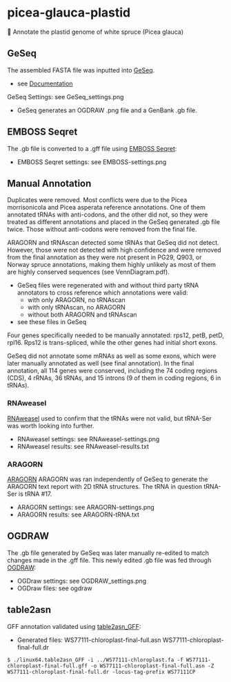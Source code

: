 # picea-glauca-plastid
:evergreen_tree: Annotate the plastid genome of white spruce (Picea glauca)

## GeSeq
The assembled FASTA file was inputted into [GeSeq](https://chlorobox.mpimp-golm.mpg.de/geseq.html).
* see [Documentation](https://academic.oup.com/nar/article/45/W1/W6/3806659)

GeSeq Settings: see GeSeq_settings.png
* GeSeq generates an OGDRAW .png file and a GenBank .gb file.

## EMBOSS Seqret
The .gb file is converted to a .gff file using [EMBOSS Seqret](https://www.ebi.ac.uk/Tools/sfc/emboss_seqret/):
* EMBOSS Seqret settings: see EMBOSS-settings.png

## Manual Annotation
Duplicates were removed. Most conflicts were due to the Picea morrisonicola and Picea asperata reference annotations. One of them annotated tRNAs with anti-codons, and the other did not, so they were treated as different annotations and placed in the GeSeq generated .gb file twice. Those without anti-codons were removed from the final file. 

ARAGORN and tRNAscan detected some tRNAs that GeSeq did not detect. However, those were not detected with high confidence and were removed from the final annotation as they were not present in PG29, Q903, or Norway spruce annotations, making them highly unlikely as most of them are highly conserved sequences (see VennDiagram.pdf).
* GeSeq files were regenerated with and without third party tRNA annotators to cross reference which annotations were valid:
	* with only ARAGORN, no tRNAscan
	* with only tRNAscan, no ARAGORN
	* without both  ARAGORN and tRNAscan
* see these files in GeSeq

Four genes specifically needed to be manually annotated: rps12, petB, petD, rpl16. Rps12 is trans-spliced, while the other genes had initial short exons. 

GeSeq did not annotate some mRNAs as well as some exons, which were later manually annotated as well (see final annotation). In the final annotation, all 114 genes were conserved, including the 74 coding regions (CDS), 4 rRNAs, 36 tRNAs, and 15 introns (9 of them in coding regions, 6 in tRNAs).

### RNAweasel 
[RNAweasel](http://megasun.bch.umontreal.ca/cgi-bin/RNAweasel/RNAweaselInterface.pl) used to confirm that the tRNAs were not valid, but tRNA-Ser was worth looking into further.
* RNAweasel settings: see RNAweasel-settings.png 
* RNAweasel results: see RNAweasel-results.txt

### ARAGORN
[ARAGORN](http://mbio-serv2.mbioekol.lu.se/ARAGORN/) ARAGORN was ran independently of GeSeq to generate the ARAGORN text report with 2D tRNA structures. The tRNA in question tRNA-Ser is tRNA #17.
* ARAGORN settings: see ARAGORN-settings.png
* ARAGORN results: see ARAGORN-tRNA.txt

## OGDRAW
The .gb file generated by GeSeq was later manually re-edited to match changes made in the .gff file. This newly edited .gb file was fed through [OGDRAW](https://chlorobox.mpimp-golm.mpg.de/OGDraw.html):
* OGDraw settings: see OGDRAW_settings.png
* OGDraw files: see ogdraw

## table2asn
GFF annotation validated using [table2asn_GFF](https://www.ncbi.nlm.nih.gov/genbank/genomes_gff):
* Generated files: WS77111-chloroplast-final-full.asn WS77111-chloroplast-final-full.dr
```
$ ./linux64.table2asn_GFF -i ../WS77111-chloroplast.fa -f WS77111-chloroplast-final-full.gff -o WS77111-chloroplast-final-full.asn -Z WS77111-chloroplast-final-full.dr -locus-tag-prefix WS77111CP
```
